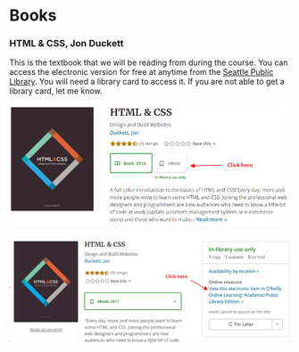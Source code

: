 # Books

### HTML & CSS, Jon Duckett

This is the textbook that we will be reading from during the course. You can access the electronic version for free at anytime from the [Seattle Public Library](http://www.spl.org). You will need a library card to access it. If you are not able to get a library card, let me know.

![](../.gitbook/assets/image%20%28213%29.png)

![](../.gitbook/assets/image%20%28212%29.png)

